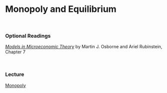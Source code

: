 # Monopoly and Equilibrium

<br>

### Optional Readings  

[_Models in Microeconomic Theory_](https://www.openbookpublishers.com/books/10.11647/obp.0211) by 
Martin J. Osborne and Ariel Rubinstein, Chapter 7

<br>

### Lecture  

[Monopoly](monopoly-notes-2022-11-20.pdf)  
